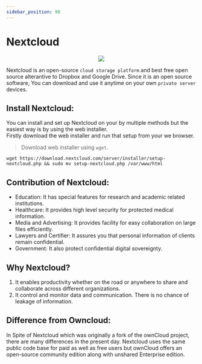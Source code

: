 ```yaml
---
sidebar_position: 98
---
```


# Nextcloud

 <p align = "center">  
 <img src="https://www.howtogeek.com/wp-content/uploads/2020/03/NextCloudLogo.png?width=1198&trim=1,1&bg-color=000&pad=1,1"/></p>  

 Nextcloud is an open-source `cloud storage platform` and best free open source alterantive to Dropbox and Google Drive. Since it is an open source software, You can download and use it anytime on your own `private server` devices.      

 ## Install Nextcloud:  
 
 You can install and set up Nextcloud on your by multiple methods but the easiest way is by using the web installer.   
 Firstly download the web installer and run that setup from your we browser.   
 > Download web installer using `wget`.    
 ```
 wget https://download.nextcloud.com/server/installer/setup-nextcloud.php && sudo mv setup-nextcloud.php /var/www/html   
 ```   
## Contribution of Nextcloud:  
* Education: It has special features for research and academic related institutions.  
* Healthcare: It provides high level security for protected medical information.  
* Media and Advertising: It provides facility for easy collaboration on large files efficiently. 
* Lawyers and Certifier: It assures you that personal information of clients remain confidential.  
* Government: It also protect confidential digital sovereignty.   

## Why Nextcloud?  
1. It enables productivity whether on the road or anywhere to share and collaborate across different organizations.
2. It control and monitor data and communication. There is no chance of leakage of information.

## Difference from Owncloud:
In Spite of Nextcloud which was originally a fork of the ownCloud project, there are many differences in the present day. Nextcloud uses the same public code base for paid as well as free users but ownCloud offers an open-source community edition along with unshared Enterprise edition.
